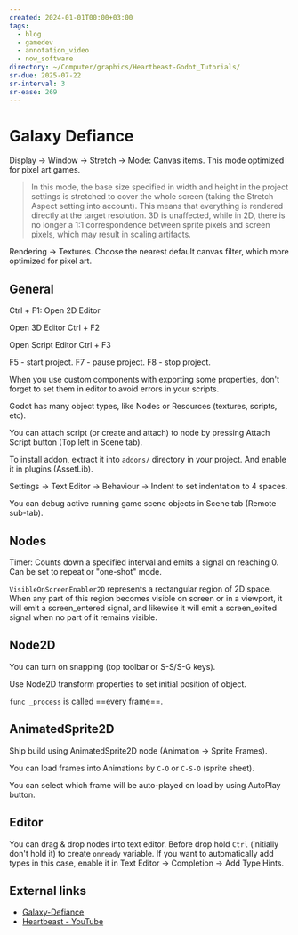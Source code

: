 ```yaml
---
created: 2024-01-01T00:00+03:00
tags:
  - blog
  - gamedev
  - annotation_video
  - now_software
directory: ~/Computer/graphics/Heartbeast-Godot_Tutorials/
sr-due: 2025-07-22
sr-interval: 3
sr-ease: 269
---
```


# Galaxy Defiance

Display → Window → Stretch → Mode: Canvas items. This mode optimized for pixel art games.

> In this mode, the base size specified in width and height in the project settings is stretched to cover the whole screen (taking the Stretch Aspect setting into account). This means that everything is rendered directly at the target resolution. 3D is unaffected, while in 2D, there is no longer a 1:1 correspondence between sprite pixels and screen pixels, which may result in scaling artifacts.

Rendering → Textures. Choose the nearest default canvas filter, which more optimized for pixel art.

## General

Ctrl + F1:<wbr class="f"> Open 2D Editor

Open 3D Editor Ctrl + F2

Open Script Editor Ctrl + F3

F5 - start project. F7 - pause project. F8 - stop project.

When you use custom components with exporting some properties, don't forget to set them in editor to avoid errors in your scripts.

Godot has many object types, like Nodes or Resources (textures, scripts, etc).

You can attach script (or create and attach) to node by pressing Attach Script button (Top left in Scene tab).

To install addon, extract it into `addons/` directory in your project. And enable it in plugins (AssetLib).

Settings -> Text Editor -> Behaviour -> Indent to set indentation to 4 spaces.

You can debug active running game scene objects in Scene tab (Remote sub-tab).

## Nodes

Timer: Counts down a specified interval and emits a signal on reaching 0. Can be set to repeat or "one-shot" mode.

`VisibleOnScreenEnabler2D` represents a rectangular region of 2D space. When any part of this region becomes visible on screen or in a viewport, it will emit a screen_entered signal, and likewise it will emit a screen_exited signal when no part of it remains visible.

## Node2D

You can turn on snapping (top toolbar or S-S/S-G keys).

Use Node2D transform properties to set initial position of object.

`func _process` is called ==every frame==.

## AnimatedSprite2D

Ship build using AnimatedSprite2D node (Animation -> Sprite Frames).

You can load frames into Animations by `C-O` or `C-S-O` (sprite sheet).

You can select which frame will be auto-played on load by using AutoPlay button.

## Editor

You can drag & drop nodes into text editor. Before drop hold `Ctrl` (initially don't hold it) to create `onready` variable. If you want to automatically add types in this case, enable it in Text Editor -> Completion -> Add Type Hints.

## External links

- [Galaxy-Defiance](https://github.com/uheartbeast/Galaxy-Defiance)
- [Heartbeast - YouTube](https://www.youtube.com/@uheartbeast/videos)
